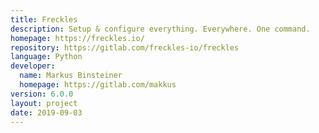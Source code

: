 ```yaml
---
title: Freckles
description: Setup & configure everything. Everywhere. One command.
homepage: https://freckles.io/
repository: https://gitlab.com/freckles-io/freckles
language: Python
developer:
  name: Markus Binsteiner
  homepage: https://gitlab.com/makkus
version: 6.0.0
layout: project
date: 2019-09-03
---
```

